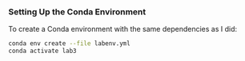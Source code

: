 ### Setting Up the Conda Environment

To create a Conda environment with the same dependencies as I did:

```bash
conda env create --file labenv.yml
conda activate lab3
